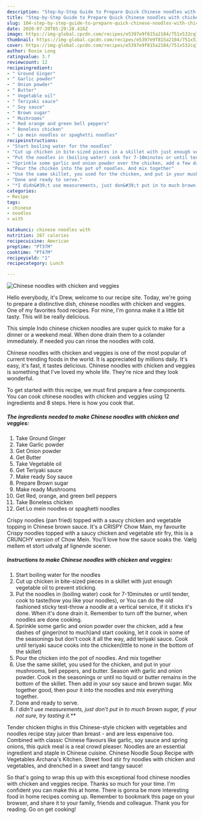 ```yaml
---
description: "Step-by-Step Guide to Prepare Quick Chinese noodles with chicken and veggies"
title: "Step-by-Step Guide to Prepare Quick Chinese noodles with chicken and veggies"
slug: 104-step-by-step-guide-to-prepare-quick-chinese-noodles-with-chicken-and-veggies
date: 2020-07-20T05:29:28.416Z
image: https://img-global.cpcdn.com/recipes/e5397e9f815a2184/751x532cq70/chinese-noodles-with-chicken-and-veggies-recipe-main-photo.jpg
thumbnail: https://img-global.cpcdn.com/recipes/e5397e9f815a2184/751x532cq70/chinese-noodles-with-chicken-and-veggies-recipe-main-photo.jpg
cover: https://img-global.cpcdn.com/recipes/e5397e9f815a2184/751x532cq70/chinese-noodles-with-chicken-and-veggies-recipe-main-photo.jpg
author: Roxie Long
ratingvalue: 3.7
reviewcount: 12
recipeingredient:
- " Ground Ginger"
- " Garlic powder"
- " Onion powder"
- " Butter"
- " Vegetable oil"
- " Teriyaki sauce"
- " Soy sauce"
- " Brown sugar"
- " Mushrooms"
- " Red orange and green bell peppers"
- " Boneless chicken"
- " Lo mein noodles or spaghetti noodles"
recipeinstructions:
- "Start boiling water for the noodles"
- "Cut up chicken in bite-sized pieces in a skillet with just enough vegetable oil to prevent sticking."
- "Put the noodles in (boiling water) cook for 7-10minutes or until tender, cook to taste(how you like your noodles), or You can do the old fashioned sticky test-throw a noodle at a vertical service, if it sticks it&#39;s done. When it&#39;s done drain it. Remember to turn off the burner, when noodles are done cooking."
- "Sprinkle some garlic and onion powder over the chicken, add a few dashes of ginger(not to much)and start cooking, let it cook in some of the seasonings but don&#39;t cook it all the way, add teriyaki sauce. Cook until teriyaki sauce cooks into the chicken(little to none in the bottom of the skillet)"
- "Pour the chicken into the pot of noodles. And mix together"
- "Use the same skillet, you used for the chicken, and put in your mushrooms, bell peppers, and butter. Season with garlic and onion powder. Cook in the seasonings or until no liquid or butter remains in the bottom of the skillet. Then add in your soy sauce and brown sugar. Mix together good, then pour it into the noodles and mix everything together."
- "Done and ready to serve."
- "*I didn&#39;t use measurements, just don&#39;t put in to much brown sugar, if your not sure, try tasting it.***"
categories:
- Recipe
tags:
- chinese
- noodles
- with

katakunci: chinese noodles with 
nutrition: 267 calories
recipecuisine: American
preptime: "PT37M"
cooktime: "PT47M"
recipeyield: "1"
recipecategory: Lunch

---
```



![Chinese noodles with chicken and veggies](https://img-global.cpcdn.com/recipes/e5397e9f815a2184/751x532cq70/chinese-noodles-with-chicken-and-veggies-recipe-main-photo.jpg)

Hello everybody, it's Drew, welcome to our recipe site. Today, we're going to prepare a distinctive dish, chinese noodles with chicken and veggies. One of my favorites food recipes. For mine, I'm gonna make it a little bit tasty. This will be really delicious.

This simple Indo chinese chicken noodles are super quick to make for a dinner or a weekend meal. When done drain them to a colander immediately. If needed you can rinse the noodles with cold.

Chinese noodles with chicken and veggies is one of the most popular of current trending foods in the world. It is appreciated by millions daily. It's easy, it's fast, it tastes delicious. Chinese noodles with chicken and veggies is something that I've loved my whole life. They're nice and they look wonderful.


To get started with this recipe, we must first prepare a few components. You can cook chinese noodles with chicken and veggies using 12 ingredients and 8 steps. Here is how you cook that.

<!--inarticleads1-->

##### The ingredients needed to make Chinese noodles with chicken and veggies:

1. Take  Ground Ginger
1. Take  Garlic powder
1. Get  Onion powder
1. Get  Butter
1. Take  Vegetable oil
1. Get  Teriyaki sauce
1. Make ready  Soy sauce
1. Prepare  Brown sugar
1. Make ready  Mushrooms
1. Get  Red, orange, and green bell peppers
1. Take  Boneless chicken
1. Get  Lo mein noodles or spaghetti noodles


Crispy noodles (pan fried) topped with a saucy chicken and vegetable topping in Chinese brown sauce. It&#39;s a CRISPY Chow Main, my favourite Crispy noodles topped with a saucy chicken and vegetable stir fry, this is a CRUNCHY version of Chow Mein. You&#39;ll love how the sauce soaks the. Vælg mellem et stort udvalg af lignende scener. 

<!--inarticleads2-->

##### Instructions to make Chinese noodles with chicken and veggies:

1. Start boiling water for the noodles
1. Cut up chicken in bite-sized pieces in a skillet with just enough vegetable oil to prevent sticking.
1. Put the noodles in (boiling water) cook for 7-10minutes or until tender, cook to taste(how you like your noodles), or You can do the old fashioned sticky test-throw a noodle at a vertical service, if it sticks it&#39;s done. When it&#39;s done drain it. Remember to turn off the burner, when noodles are done cooking.
1. Sprinkle some garlic and onion powder over the chicken, add a few dashes of ginger(not to much)and start cooking, let it cook in some of the seasonings but don&#39;t cook it all the way, add teriyaki sauce. Cook until teriyaki sauce cooks into the chicken(little to none in the bottom of the skillet)
1. Pour the chicken into the pot of noodles. And mix together
1. Use the same skillet, you used for the chicken, and put in your mushrooms, bell peppers, and butter. Season with garlic and onion powder. Cook in the seasonings or until no liquid or butter remains in the bottom of the skillet. Then add in your soy sauce and brown sugar. Mix together good, then pour it into the noodles and mix everything together.
1. Done and ready to serve.
1. *I didn&#39;t use measurements, just don&#39;t put in to much brown sugar, if your not sure, try tasting it.***


Tender chicken thighs in this Chinese-style chicken with vegetables and noodles recipe stay juicer than breast - and are less expensive too. Combined with classic Chinese flavours like garlic, soy sauce and spring onions, this quick meal is a real crowd pleaser. Noodles are an essential ingredient and staple in Chinese cuisine. Chinese Noodle Soup Recipe with Vegetables Archana&#39;s Kitchen. Street food stir fry noodles with chicken and vegetables, and drenched in a sweet and tangy sauce! 

So that's going to wrap this up with this exceptional food chinese noodles with chicken and veggies recipe. Thanks so much for your time. I'm confident you can make this at home. There is gonna be more interesting food in home recipes coming up. Remember to bookmark this page on your browser, and share it to your family, friends and colleague. Thank you for reading. Go on get cooking!
